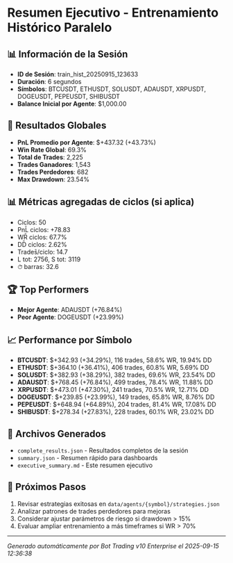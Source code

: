 # Resumen Ejecutivo - Entrenamiento Histórico Paralelo

## 📊 Información de la Sesión
- **ID de Sesión**: train_hist_20250915_123633
- **Duración**: 6 segundos
- **Símbolos**: BTCUSDT, ETHUSDT, SOLUSDT, ADAUSDT, XRPUSDT, DOGEUSDT, PEPEUSDT, SHIBUSDT
- **Balance Inicial por Agente**: $1,000.00

## 🎯 Resultados Globales
- **PnL Promedio por Agente**: $+437.32 (+43.73%)
- **Win Rate Global**: 69.3%
- **Total de Trades**: 2,225
- **Trades Ganadores**: 1,543
- **Trades Perdedores**: 682
- **Max Drawdown**: 23.54%

## 📊 Métricas agregadas de ciclos (si aplica)
- Ciclos: 50
- PnL̄ ciclos: +78.83
- WR̄ ciclos: 67.7%
- DD̄ ciclos: 2.62%
- Trades̄/ciclo: 14.7
- L tot: 2756, S tot: 3119
- ⏱̄ barras: 32.6


## 🏆 Top Performers
- **Mejor Agente**: ADAUSDT (+76.84%)
- **Peor Agente**: DOGEUSDT (+23.99%)

## 📈 Performance por Símbolo
- **BTCUSDT**: $+342.93 (+34.29%), 116 trades, 58.6% WR, 19.94% DD
- **ETHUSDT**: $+364.10 (+36.41%), 406 trades, 60.8% WR, 5.69% DD
- **SOLUSDT**: $+382.93 (+38.29%), 382 trades, 69.6% WR, 23.54% DD
- **ADAUSDT**: $+768.45 (+76.84%), 499 trades, 78.4% WR, 11.88% DD
- **XRPUSDT**: $+473.01 (+47.30%), 241 trades, 70.5% WR, 12.71% DD
- **DOGEUSDT**: $+239.85 (+23.99%), 149 trades, 65.8% WR, 8.76% DD
- **PEPEUSDT**: $+648.94 (+64.89%), 204 trades, 81.4% WR, 17.08% DD
- **SHIBUSDT**: $+278.34 (+27.83%), 228 trades, 60.1% WR, 23.02% DD

## 📁 Archivos Generados
- `complete_results.json` - Resultados completos de la sesión
- `summary.json` - Resumen rápido para dashboards
- `executive_summary.md` - Este resumen ejecutivo

## 🎯 Próximos Pasos
1. Revisar estrategias exitosas en `data/agents/{symbol}/strategies.json`
2. Analizar patrones de trades perdedores para mejoras
3. Considerar ajustar parámetros de riesgo si drawdown > 15%
4. Evaluar ampliar entrenamiento a más timeframes si WR > 70%

---
*Generado automáticamente por Bot Trading v10 Enterprise el 2025-09-15 12:36:38*
